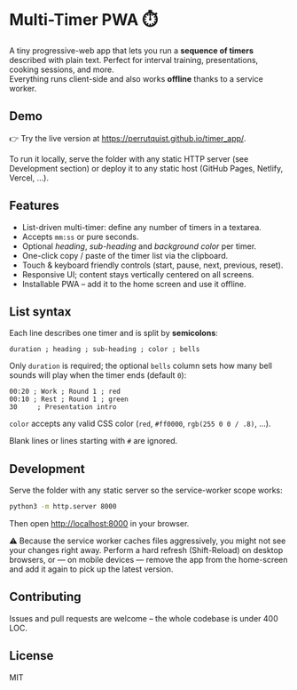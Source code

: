 # Multi-Timer PWA ⏱️

A tiny progressive-web app that lets you run a **sequence of timers** described
with plain text. Perfect for interval training, presentations, cooking sessions,
and more.  
Everything runs client-side and also works **offline** thanks to a service
worker.

## Demo

👉 Try the live version at <https://perrutquist.github.io/timer_app/>.  

To run it locally, serve the folder with any static HTTP server (see Development
section) or deploy it to any static host (GitHub Pages, Netlify, Vercel, …).

## Features

- List-driven multi-timer: define any number of timers in a textarea.
- Accepts `mm:ss` or pure seconds.
- Optional *heading*, *sub-heading* and *background color* per timer.
- One-click copy / paste of the timer list via the clipboard.
- Touch & keyboard friendly controls (start, pause, next, previous, reset).
- Responsive UI; content stays vertically centered on all screens.
- Installable PWA – add it to the home screen and use it offline.

## List syntax

Each line describes one timer and is split by **semicolons**:

```
duration ; heading ; sub-heading ; color ; bells
```

Only `duration` is required; the optional `bells` column sets how many bell sounds will play when the timer ends (default `0`):

```
00:20 ; Work ; Round 1 ; red
00:10 ; Rest ; Round 1 ; green
30     ; Presentation intro
```

`color` accepts any valid CSS color (`red`, `#ff0000`, `rgb(255 0 0 / .8)`, …).

Blank lines or lines starting with `#` are ignored.

## Development

Serve the folder with any static server so the service-worker scope works:

```bash
python3 -m http.server 8000
```

Then open <http://localhost:8000> in your browser.

⚠️  Because the service worker caches files aggressively, you might not see
your changes right away. Perform a hard refresh (Shift-Reload) on desktop
browsers, or — on mobile devices — remove the app from the home-screen and add
it again to pick up the latest version.

## Contributing

Issues and pull requests are welcome – the whole codebase is under 400 LOC.

## License

MIT
